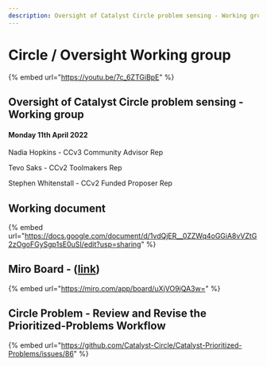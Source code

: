 ```yaml
---
description: Oversight of Catalyst Circle problem sensing - Working group
---
```


# Circle / Oversight Working group

{% embed url="https://youtu.be/7c_6ZTGiBpE" %}

## Oversight of Catalyst Circle problem sensing - Working group

#### &#x20;Monday 11th April 2022&#x20;

Nadia Hopkins - CCv3 Community Advisor Rep&#x20;

Tevo Saks - CCv2 Toolmakers Rep&#x20;

Stephen Whitenstall - CCv2 Funded Proposer Rep&#x20;

## Working document

{% embed url="https://docs.google.com/document/d/1vdQjER__0ZZWq4oGGiA8vVZtG2zOgoFGySgp1sE0uSI/edit?usp=sharing" %}

## Miro Board - ([link](https://miro.com/app/board/uXjVO9jQA3w=/))

{% embed url="https://miro.com/app/board/uXjVO9jQA3w=" %}

## Circle Problem - Review and Revise the Prioritized-Problems Workflow

{% embed url="https://github.com/Catalyst-Circle/Catalyst-Prioritized-Problems/issues/86" %}
